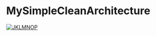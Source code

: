 # MySimpleCleanArchitecture
[![JKLMNOP](https://app.circleci.com/pipelines/github/hanif52/MySimpleCleanArchitecture.svg?style=svg)](https://circleci.com/pipelines/github/hanif52/MySimpleCleanArchitecture)
